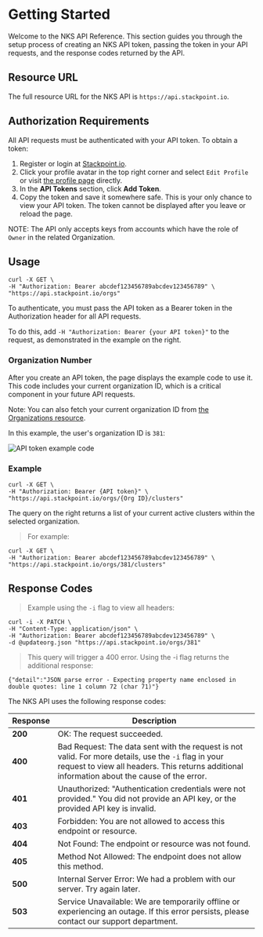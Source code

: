 # Getting Started

Welcome to the NKS API Reference. This section guides you through the setup process of creating an NKS API token, passing the token in your API requests, and the response codes returned by the API.

## Resource URL

The full resource URL for the NKS API is `https://api.stackpoint.io`.

## Authorization Requirements

All API requests must be authenticated with your API token. To obtain a token:

1. Register or login at [Stackpoint.io](https://stackpoint.io).
2. Click your profile avatar in the top right corner and select `Edit Profile` or visit [the profile page](https://stackpoint.io/user/profile) directly.
3. In the **API Tokens** section, click **Add Token**.
4. Copy the token and save it somewhere safe. This is your only chance to view your API token. The token cannot be displayed after you leave or reload the page.

NOTE: The API only accepts keys from accounts which have the role of `Owner` in the related Organization.

## Usage

```
curl -X GET \
-H "Authorization: Bearer abcdef123456789abcdev123456789" \
"https://api.stackpoint.io/orgs"
```

To authenticate, you must pass the API token as a Bearer token in the Authorization header for all API requests.

To do this, add `-H "Authorization: Bearer {your API token}"` to the request, as demonstrated in the example on the right.

### Organization Number

After you create an API token, the page displays the example code to use it. This code includes your current organization ID, which is a critical component in your future API requests.

Note: You can also fetch your current organization ID from [the Organizations resource](#organizations).

In this example, the user's organization ID is `381`:

![API token example code](images/api-token-example-code.png "API token example code")


### Example

```
curl -X GET \
-H "Authorization: Bearer {API token}" \
"https://api.stackpoint.io/orgs/{Org ID}/clusters"
```

The query on the right returns a list of your current active clusters within the selected organization.

> For example:

```
curl -X GET \
-H "Authorization: Bearer abcdef123456789abcdev123456789" \
"https://api.stackpoint.io/orgs/381/clusters"
```

## Response Codes

> Example using the `-i` flag to view all headers:

```
curl -i -X PATCH \
-H "Content-Type: application/json" \
-H "Authorization: Bearer abcdef123456789abcdev123456789" \
-d @updateorg.json "https://api.stackpoint.io/orgs/381"
```

> This query will trigger a 400 error. Using the -i flag returns the additional response:

```
{"detail":"JSON parse error - Expecting property name enclosed in double quotes: line 1 column 72 (char 71)"}
```

The NKS API uses the following response codes:

Response | Description
---------|------------
**200** | OK: The request succeeded.
**400** | Bad Request: The data sent with the request is not valid. For more details, use the `-i` flag in your request to view all headers. This returns additional information about the cause of the error.
**401** | Unauthorized: "Authentication credentials were not provided." You did not provide an API key, or the provided API key is invalid.
**403** | Forbidden: You are not allowed to access this endpoint or resource.
**404** | Not Found: The endpoint or resource was not found.
**405** | Method Not Allowed: The endpoint does not allow this method.
**500** | Internal Server Error: We had a problem with our server. Try again later.
**503** | Service Unavailable: We are temporarily offline or experiencing an outage. If this error persists, please contact our support department.

